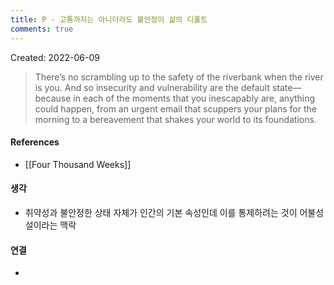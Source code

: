 ```yaml
---
title: P - 고통까지는 아니더라도 불안정이 삶의 디폴트
comments: true
---
```


Created: 2022-06-09

>There’s no scrambling up to the safety of the riverbank when the river is you. And so insecurity and vulnerability are the default state—because in each of the moments that you inescapably are, anything could happen, from an urgent email that scuppers your plans for the morning to a bereavement that shakes your world to its foundations.

#### References
- [[Four Thousand Weeks]]

#### 생각
- 취약성과 불안정한 상태 자체가 인간의 기본 속성인데 이를 통제하려는 것이 어불성설이라는 맥락

#### 연결
- 